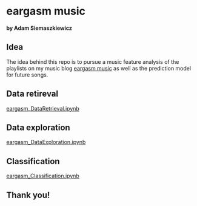 # eargasm music
**by Adam Siemaszkiewicz**

## Idea

The idea behind this repo is to pursue a music feature analysis of the playlists on my music blog [eargasm music](https://open.spotify.com/user/eargasmusic?si=fnwCvcPhTNeBUMDxP4mx1A) as well as the prediction model for future songs.

## Data retireval

[eargasm_DataRetrieval.ipynb](https://github.com/adamsiemaszkiewicz/eargasm-music/blob/main/eargasm_DataRetrieval.ipynb)

## Data exploration

[eargasm_DataExploration.ipynb](https://github.com/adamsiemaszkiewicz/eargasm-music/blob/main/eargasm_DataExploration.ipynb)

## Classification

[eargasm_Classification.ipynb](https://github.com/adamsiemaszkiewicz/eargasm-music/blob/main/eargasm_Classification.ipynb)

## Thank you!

